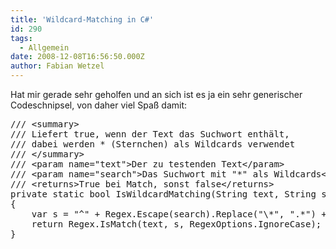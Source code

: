```yaml
---
title: 'Wildcard-Matching in C#'
id: 290
tags:
  - Allgemein
date: 2008-12-08T16:56:50.000Z
author: Fabian Wetzel
---
```


Hat mir gerade sehr geholfen und an sich ist es ja ein sehr generischer Codeschnipsel, von daher viel Spaß damit:
<pre>/// &lt;summary&gt;
/// Liefert true, wenn der Text das Suchwort enthält,
/// dabei werden * (Sternchen) als Wildcards verwendet
/// &lt;/summary&gt;
/// &lt;param name="text"&gt;Der zu testenden Text&lt;/param&gt;
/// &lt;param name="search"&gt;Das Suchwort mit "*" als Wildcards&lt;/param&gt;
/// &lt;returns&gt;True bei Match, sonst false&lt;/returns&gt;
private static bool IsWildcardMatching(String text, String search)
{
    var s = "^" + Regex.Escape(search).Replace("\*", ".*") + "$";
    return Regex.IsMatch(text, s, RegexOptions.IgnoreCase);
}</pre>

